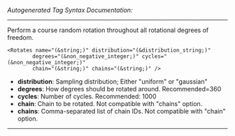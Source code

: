 _Autogenerated Tag Syntax Documentation:_

---
Perform a course random rotation  throughout all rotational degrees of freedom.

```
<Rotates name="(&string;)" distribution="(&distribution_string;)"
        degrees="(&non_negative_integer;)" cycles="(&non_negative_integer;)"
        chain="(&string;)" chains="(&string;)" />
```

-   **distribution**: Sampling distribution; Either "uniform" or "gaussian"
-   **degrees**: How degrees should be rotated around. Recommended=360
-   **cycles**: Number of cycles. Recommended: 1000
-   **chain**: Chain to be rotated. Not compatible with "chains" option.
-   **chains**: Comma-separated list of chain IDs. Not compatible with "chain" option.

---
